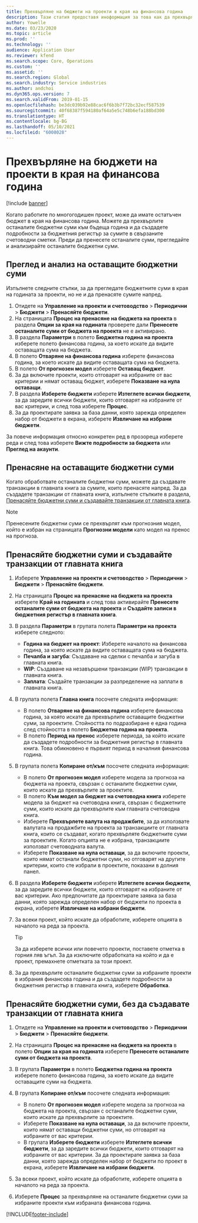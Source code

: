 ```yaml
---
title: Прехвърляне на бюджети на проекти в края на финансова година
description: Тази статия предоставя иноформация за това как да прехвърлите оставащите бюджетни суми към бъдещите години и да създадете данни за бюджетния регистър.
author: Yowelle
ms.date: 03/23/2020
ms.topic: article
ms.prod: ''
ms.technology: ''
audience: Application User
ms.reviewer: kfend
ms.search.scope: Core, Operations
ms.custom: ''
ms.assetid: ''
ms.search.region: Global
ms.search.industry: Service industries
ms.author: andchoi
ms.dyn365.ops.version: 7
ms.search.validFrom: 2019-01-15
ms.openlocfilehash: be3dc039b92e88cac6f6b3b7f72bc32ecf587539
ms.sourcegitcommit: 40f68387f594180af64a5e5c748b6efa188bd300
ms.translationtype: HT
ms.contentlocale: bg-BG
ms.lasthandoff: 05/10/2021
ms.locfileid: "6008028"
---
```

# <a name="transfer-project-budgets-at-fiscal-year-end"></a>Прехвърляне на бюджети на проекти в края на финансова година

[!include [banner](../includes/banner.md)]

Когато работите по многогодишен проект, може да имате остатъчен бюджет в края на финансова година. Можете да прехвърлите останалите бюджетни суми към бъдеща година и да създадете подробности за бюджетния регистър за сумите в свързаните счетоводни сметки. Преди да пренесете останалите суми, прегледайте и анализирайте останалите бюджетни суми.

## <a name="review-and-analyze-remaining-budget-amounts"></a>Преглед и анализ на оставащите бюджетни суми

Изпълнете следните стъпки, за да прегледате бюджетните суми в края на годината за проекти, но не и да пренасяте сумите напред.

1. Отидете на **Управление на проекти и счетоводство** > **Периодични** > **Бюджети** > **Пренасяйте бюджети**. 
2. На страницата **Процес на пренасяне на бюджета на проекта** в раздела **Опции за края на годината** проверете дали **Пренесете останалите суми от бюджета на проекта** не е активирано.
3. В раздела **Параметри** в полето **Бюджетна година на проекта** изберете полето финансова година, за което искате да видите оставащата сума на бюджета. 
4. В полето **Отваряне на финансова година** изберете финансова година, за което искате да видите оставащата сума на бюджета. 
5. В полето **От прогнозен модел** изберете **Оставащ бюджет**. 
6. За да включите проекти, които отговарят на избраните от вас критерии и нямат оставащ бюджет, изберете **Показване на нула оставащи**.  
7. В раздела **Изберете бюджети** изберете **Изтеглете всички бюджети**, за да заредите всички бюджети, които отговарят на избраните от вас критерии, и след това изберете **Процес**. 
8. За да проектирате заявка за база данни, която зарежда определен набор от бюджети в екрана, изберете **Извличане на избрани бюджети**.

За повече информация относно конкретен ред в прозореца изберете реда и след това изберете **Вижте подробности за бюджета** или **Преглед на акаунти**.

## <a name="carry-forward-remaining-budget-amounts"></a>Пренасяне на оставащите бюджетни суми 

Когато обработвате останалите бюджетни суми, можете да създавате транзакции в главната книга за сумите, които пренасяте напред. За да създадете транзакции от главната книга, изпълнете стъпките в раздела, [Пренасяйте бюджетни суми и създавайте транзакции от главната книга](#carry-forward). 

> [!NOTE]
> Пренесените бюджетни суми се прехвърлят към прогнозния модел, който е избран на страницата **Прогнозни модели** като модел на пренос на прогноза.  

## <a name="carry-forward-budget-amounts-and-create-general-ledger-transactions"></a><a name="carry-forward"></a>Пренасяйте бюджетни суми и създавайте транзакции от главната книга

1.  Изберете **Управление на проекти и счетоводство** > **Периодични** > **Бюджети** > **Пренасяйте бюджети**. 
2. На страницата **Процес на пренасяне на бюджета на проекта** изберете **Край на годината** и след това активирайте **Пренесете останалите суми от бюджета на проекта** и **Създайте записи в бюджетния регистър в главната книга**. 
3. В раздела **Параметри** в групата полета **Параметри на проекта** изберете следното:

   - **Година на бюджет на проект**: Изберете началото на финансова година, за която искате да видите оставащата сума на бюджета. 
   - **Печалба и загуба**: Създаване на сделки с печалба и загуба в главната книга. 
   -  **WIP**: Създаване на незавършени транзакции (WIP) транзакции в главната книга.
   -  **Заплата**: Създайте транзакции за разпределение на заплати в главната книга. 

5. В групата полета **Главна книга** посочете следната информация: 

   - В полето **Отваряне на финансова година** изберете финансова година, за която искате да прехвърлите оставащите бюджетни суми, за проектите. Стойността по подразбиране е една година след стойността в полето **Бюджетна година на проекта**.
   -  В полето **Период на пренос** изберете периода, за който искате да създадете подробности за бюджетния регистър в главната книга. Това обикновено е първият период в началния финансова година.

6. В групата полета **Копиране от/към** посочете следната информация:

   - В полето **От прогнозен модел** изберете модела за прогноза на бюджета на проекта, свързан с останалите бюджетни суми, които искате да прехвърлите за проектите. 
   - В полето **Към модел за бюджет на счетоводна книга** изберете модела за бюджет на счетоводна книга, свързан с бюджетните суми, които искате да прехвърлите към главната счетоводна книга. 
   -  Изберете **Прехвърлете валута на продажбите**, за да използвате валутата на продажбите на проекта за транзакциите от главната книга, които се създават, когато прехвърляте бюджетните суми за проектите. Когато опцията не е избрана, транзакциите използват счетоводната валута. 
   -  Изберете **Показване на нула оставащи**, за да включите проекти, които нямат останали бюджетни суми, но отговарят на другите критерии, които сте избрали в проектите, показани в долния панел.

7. В раздела **Изберете бюджети** изберете **Изтеглете всички бюджети**, за да заредите всички бюджети, които отговарят на избраните от вас критерии. Ако предпочитате да проектирате заявка за база данни, която зарежда определен набор от бюджети по проекта в екрана, изберете **Извличане на избрани бюджети**.
8. За всеки проект, който искате да обработите, изберете опцията в началото на реда за проекта.

    > [!TIP]
    > За да изберете всички или повечето проекти, поставете отметка в горния ляв ъгъл. За да изключите обработката на който и да е проект, премахнете отметката за този проект.

9. За да прехвърлите останалите бюджетни суми за избраните проекти в избрания финансова година и да създадете подробности за бюджетния регистър в главната книга, изберете **Обработка**.

## <a name="carry-forward-budget-amounts-without-creating-general-ledger-transactions"></a>Пренасяйте бюджетни суми, без да създавате транзакции от главната книга

1. Отидете на **Управление на проекти и счетоводство** > **Периодични** > **Бюджети** > **Пренасяйте бюджети**.
2. На страницата **Процес на пренасяне на бюджета на проекта** в полето **Опции за края на годината** изберете **Пренесете останалите суми от бюджета на проекта**.
3. В групата **Параметри** в полето **Бюджетна година на проекта** изберете полето финансова година, за което искате да видите оставащите суми на бюджета.
4. В групата **Копиране от/към** посочете следната информация:

   - В полето **От прогнозен модел** изберете модела за прогноза на бюджета на проекта, свързан с останалите бюджетни суми, които искате да прехвърлите за проектите. 
   - Изберете **Показване на нула оставащи**, за да включите проекти, които нямат оставащи бюджетни суми, но отговарят на избраните от вас критерии.
   - В групата **Изберете бюджети** изберете **Изтеглете всички бюджети**, за да заредите всички бюджети, които отговарят на избраните от вас критерии. За да проектирате заявка за база данни, която зарежда определен набор от бюджети по проект в екрана, изберете **Извличане на избрани бюджети**.

5. За всеки проект, който искате да обработите, изберете опцията в началото на реда за проекта. 
6. Изберете **Процес** за прехвърляне на останалите бюджетни суми за избраните проекти към избраната финансова година.



[!INCLUDE[footer-include](../includes/footer-banner.md)]